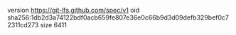 version https://git-lfs.github.com/spec/v1
oid sha256:1db2d3a74122bdf0acb659fe807e36e0c66b9d3d09defb329bef0c72311cd273
size 6411
